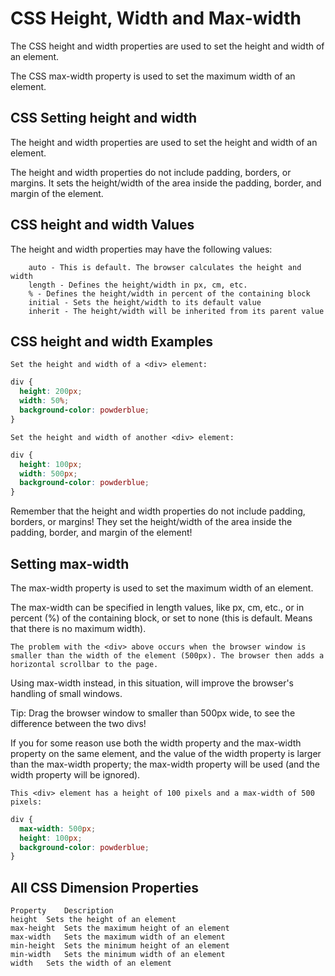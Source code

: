 # CSS Height, Width and Max-width
The CSS height and width properties are used to set the height and width of an element.

The CSS max-width property is used to set the maximum width of an element.

## CSS Setting height and width
The height and width properties are used to set the height and width of an element.

The height and width properties do not include padding, borders, or margins. It sets the height/width of the area inside the padding, border, and margin of the element.

## CSS height and width Values
The height and width properties may have the following values:
```
    auto - This is default. The browser calculates the height and width
    length - Defines the height/width in px, cm, etc.
    % - Defines the height/width in percent of the containing block
    initial - Sets the height/width to its default value
    inherit - The height/width will be inherited from its parent value
```

## CSS height and width Examples
```
Set the height and width of a <div> element:
```
```css
div {
  height: 200px;
  width: 50%;
  background-color: powderblue;
}
```

```
Set the height and width of another <div> element:
```
```css
div {
  height: 100px;
  width: 500px;
  background-color: powderblue;
}
```

Remember that the height and width properties do not include padding, borders, or margins! They set the height/width of the area inside the padding, border, and margin of the element!

## Setting max-width
The max-width property is used to set the maximum width of an element.

The max-width can be specified in length values, like px, cm, etc., or in percent (%) of the containing block, or set to none (this is default. Means that there is no maximum width).
```
The problem with the <div> above occurs when the browser window is smaller than the width of the element (500px). The browser then adds a horizontal scrollbar to the page.
```
Using max-width instead, in this situation, will improve the browser's handling of small windows.

Tip: Drag the browser window to smaller than 500px wide, to see the difference between the two divs!

If you for some reason use both the width property and the max-width property on the same element, and the value of the width property is larger than the max-width property; the max-width property will be used (and the width property will be ignored).

```
This <div> element has a height of 100 pixels and a max-width of 500 pixels: 
```
```css
div {
  max-width: 500px;
  height: 100px;
  background-color: powderblue;
}
```

## All CSS Dimension Properties
```
Property 	Description
height 	Sets the height of an element
max-height 	Sets the maximum height of an element
max-width 	Sets the maximum width of an element
min-height 	Sets the minimum height of an element
min-width 	Sets the minimum width of an element
width 	Sets the width of an element
```

